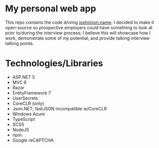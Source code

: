 # My personal web app

This repo contains the code driving [josholson.name](http://josholson.name). I decided to make it open-source so prospective employers could have something to look at prior to/during the interview process; I believe this will showcase how I work, demonstrate some of my potential, and provide talking interview talking points.

# Technologies/Libraries
- ASP.NET 5
- MVC 6
- Razor
- EntityFramework 7
- UserSecrets
- CoreCLR (only)
- Json.NET; fastJSON incompatible w/CoreCLR
- Windows Azure
- TypeScript
- SCSS
- NodeJS
- npm
- Google reCAPTCHA
